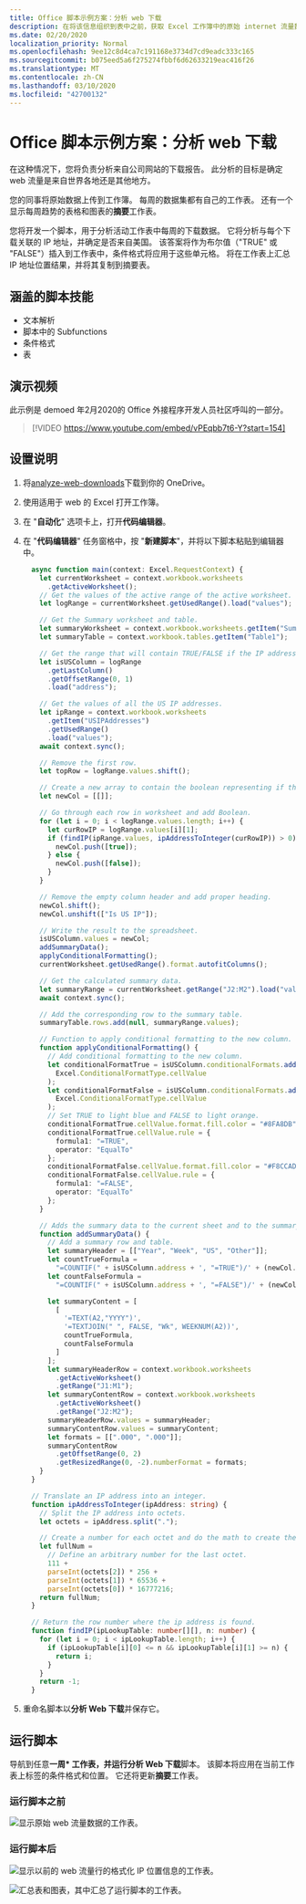 ```yaml
---
title: Office 脚本示例方案：分析 web 下载
description: 在将该信息组织到表中之前，获取 Excel 工作簿中的原始 internet 流量数据并确定原始位置的示例。
ms.date: 02/20/2020
localization_priority: Normal
ms.openlocfilehash: 9ee12c8d4ca7c191168e3734d7cd9eadc333c165
ms.sourcegitcommit: b075eed5a6f275274fbbf6d62633219eac416f26
ms.translationtype: MT
ms.contentlocale: zh-CN
ms.lasthandoff: 03/10/2020
ms.locfileid: "42700132"
---
```

# <a name="office-scripts-sample-scenario-analyze-web-downloads"></a>Office 脚本示例方案：分析 web 下载

在这种情况下，您将负责分析来自公司网站的下载报告。 此分析的目标是确定 web 流量是来自世界各地还是其他地方。

您的同事将原始数据上传到工作簿。 每周的数据集都有自己的工作表。 还有一个显示每周趋势的表格和图表的**摘要**工作表。

您将开发一个脚本，用于分析活动工作表中每周的下载数据。 它将分析与每个下载关联的 IP 地址，并确定是否来自美国。 该答案将作为布尔值（"TRUE" 或 "FALSE"）插入到工作表中，条件格式将应用于这些单元格。 将在工作表上汇总 IP 地址位置结果，并将其复制到摘要表。

## <a name="scripting-skills-covered"></a>涵盖的脚本技能

- 文本解析
- 脚本中的 Subfunctions
- 条件格式
- 表

## <a name="demo-video"></a>演示视频

此示例是 demoed 年2月2020的 Office 外接程序开发人员社区呼叫的一部分。

> [!VIDEO https://www.youtube.com/embed/vPEqbb7t6-Y?start=154]

## <a name="setup-instructions"></a>设置说明

1. 将<a href="analyze-web-downloads.xlsx">analyze-web-downloads</a>下载到你的 OneDrive。

2. 使用适用于 web 的 Excel 打开工作簿。

3. 在 "**自动化**" 选项卡上，打开**代码编辑器**。

4. 在 "**代码编辑器**" 任务窗格中，按 "**新建脚本**"，并将以下脚本粘贴到编辑器中。

    ```TypeScript
      async function main(context: Excel.RequestContext) {
        let currentWorksheet = context.workbook.worksheets
          .getActiveWorksheet();
        // Get the values of the active range of the active worksheet.
        let logRange = currentWorksheet.getUsedRange().load("values");

        // Get the Summary worksheet and table.
        let summaryWorksheet = context.workbook.worksheets.getItem("Summary");
        let summaryTable = context.workbook.tables.getItem("Table1");

        // Get the range that will contain TRUE/FALSE if the IP address is from the United States (US).
        let isUSColumn = logRange
          .getLastColumn()
          .getOffsetRange(0, 1)
          .load("address");

        // Get the values of all the US IP addresses.
        let ipRange = context.workbook.worksheets
          .getItem("USIPAddresses")
          .getUsedRange()
          .load("values");
        await context.sync();

        // Remove the first row.
        let topRow = logRange.values.shift();

        // Create a new array to contain the boolean representing if this is a US IP address.
        let newCol = [[]];

        // Go through each row in worksheet and add Boolean.
        for (let i = 0; i < logRange.values.length; i++) {
          let curRowIP = logRange.values[i][1];
          if (findIP(ipRange.values, ipAddressToInteger(curRowIP)) > 0) {
            newCol.push([true]);
          } else {
            newCol.push([false]);
          }
        }

        // Remove the empty column header and add proper heading.
        newCol.shift();
        newCol.unshift(["Is US IP"]);

        // Write the result to the spreadsheet.
        isUSColumn.values = newCol;
        addSummaryData();
        applyConditionalFormatting();
        currentWorksheet.getUsedRange().format.autofitColumns();

        // Get the calculated summary data.
        let summaryRange = currentWorksheet.getRange("J2:M2").load("values");
        await context.sync();

        // Add the corresponding row to the summary table.
        summaryTable.rows.add(null, summaryRange.values);

        // Function to apply conditional formatting to the new column.
        function applyConditionalFormatting() {
          // Add conditional formatting to the new column.
          let conditionalFormatTrue = isUSColumn.conditionalFormats.add(
            Excel.ConditionalFormatType.cellValue
          );
          let conditionalFormatFalse = isUSColumn.conditionalFormats.add(
            Excel.ConditionalFormatType.cellValue
          );
          // Set TRUE to light blue and FALSE to light orange.
          conditionalFormatTrue.cellValue.format.fill.color = "#8FA8DB";
          conditionalFormatTrue.cellValue.rule = {
            formula1: "=TRUE",
            operator: "EqualTo"
          };
          conditionalFormatFalse.cellValue.format.fill.color = "#F8CCAD";
          conditionalFormatFalse.cellValue.rule = {
            formula1: "=FALSE",
            operator: "EqualTo"
          };
        }

        // Adds the summary data to the current sheet and to the summary table.
        function addSummaryData() {
          // Add a summary row and table.
          let summaryHeader = [["Year", "Week", "US", "Other"]];
          let countTrueFormula =
            "=COUNTIF(" + isUSColumn.address + ', "=TRUE")/' + (newCol.length - 1);
          let countFalseFormula =
            "=COUNTIF(" + isUSColumn.address + ', "=FALSE")/' + (newCol.length - 1);

          let summaryContent = [
            [
              '=TEXT(A2,"YYYY")',
              '=TEXTJOIN(" ", FALSE, "Wk", WEEKNUM(A2))',
              countTrueFormula,
              countFalseFormula
            ]
          ];
          let summaryHeaderRow = context.workbook.worksheets
            .getActiveWorksheet()
            .getRange("J1:M1");
          let summaryContentRow = context.workbook.worksheets
            .getActiveWorksheet()
            .getRange("J2:M2");
          summaryHeaderRow.values = summaryHeader;
          summaryContentRow.values = summaryContent;
          let formats = [[".000", ".000"]];
          summaryContentRow
            .getOffsetRange(0, 2)
            .getResizedRange(0, -2).numberFormat = formats;
        }
      }

      // Translate an IP address into an integer.
      function ipAddressToInteger(ipAddress: string) {
        // Split the IP address into octets.
        let octets = ipAddress.split(".");

        // Create a number for each octet and do the math to create the integer value of the IP address.
        let fullNum =
          // Define an arbitrary number for the last octet.
          111 +
          parseInt(octets[2]) * 256 +
          parseInt(octets[1]) * 65536 +
          parseInt(octets[0]) * 16777216;
        return fullNum;
      }

      // Return the row number where the ip address is found.
      function findIP(ipLookupTable: number[][], n: number) {
        for (let i = 0; i < ipLookupTable.length; i++) {
          if (ipLookupTable[i][0] <= n && ipLookupTable[i][1] >= n) {
            return i;
          }
        }
        return -1;
      }
    ```

5. 重命名脚本以**分析 Web 下载**并保存它。

## <a name="running-the-script"></a>运行脚本

导航到任意**一周\* **工作表，并运行**分析 Web 下载**脚本。 该脚本将应用在当前工作表上标签的条件格式和位置。 它还将更新**摘要**工作表。

### <a name="before-running-the-script"></a>运行脚本之前

![显示原始 web 流量数据的工作表。](../../images/scenario-analyze-web-downloads-before.png)

### <a name="after-running-the-script"></a>运行脚本后

![显示以前的 web 流量行的格式化 IP 位置信息的工作表。](../../images/scenario-analyze-web-downloads-after.png)

![汇总表和图表，其中汇总了运行脚本的工作表。](../../images/scenario-analyze-web-downloads-table.png)

